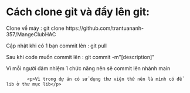 <h1>Cách clone gỉt và đẩy lên git:</h1>
            <p>Clone về máy : git clone https://github.com/trantuananh-357/MangeClubHAC</p>
            <p>Cập nhật khi có 1 bạn commit lên : git pull</p>
            <p>Sau khi code muốn commit lên : git commit -m"[description]"</p>
            <p>Vì mỗi người đảm nhiệm 1 chức năng nên sẽ commit lên nhánh main</p>

            
            <p>Vì trong dự án có sử dụng thư viện thứ nên là mình có để lib ở thư mục lib</p>
